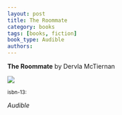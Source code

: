 ```yaml
---
layout: post
title: The Roommate
category: books
tags: [books, fiction]
book_type: Audible
authors:
---
```

**The Roommate** by Dervla McTiernan

<img src="https://i.gr-assets.com/images/S/compressed.photo.goodreads.com/books/1570598793l/50786024._SX318_SY475_.jpg"/>

<sup>isbn-13: </sup>

*Audible*
